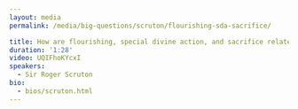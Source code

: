 ```yaml
---
layout: media
permalink: /media/big-questions/scruton/flourishing-sda-sacrifice/

title: How are flourishing, special divine action, and sacrifice related?
duration: '1:28'
video: UQIFhoKYcxI
speakers:
  - Sir Roger Scruton
bio:
  - bios/scruton.html
---
```

